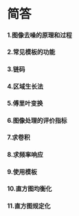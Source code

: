 # 简答

#### 1.图像去噪的原理和过程


#### 2.常见模板的功能

#### 3.链码

#### 4.区域生长法

#### 5.傅里叶变换

#### 6.图像处理的评价指标

#### 7.求卷积

#### 8.求频率响应

#### 9.使用模板

#### 10.直方图均衡化

#### 11.直方图规定化